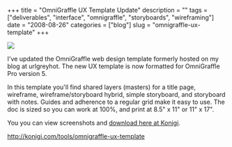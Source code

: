 +++
title = "OmniGraffle UX Template Update"
description = ""
tags = ["deliverables", "interface", "omnigraffle", "storyboards", "wireframing"]
date = "2008-08-26"
categories = ["blog"]
slug = "omnigraffle-ux-template"
+++



  <div class="notebook-screenshot"><a href="../tools/omnigraffle-ux-template.html"><img src="http://media.konigi.com/notebook/og-ux-template-screenshots.jpg" class="notebook-image" /></a></div><p>I've updated the OmniGraffle web design template formerly hosted on my blog at urlgreyhot. The new UX template is now formatted for OmniGraffle Pro version 5. </p>
<p>In this template you'll find shared layers (masters) for a title page, wireframe, wireframe/storyboard hybrid, simple storyboard, and storyboard with notes. Guides and adherence to a regular grid make it easy to use. The doc is sized so you can work at 100%, and print at 8.5" x 11" or 11" x 17".</p>
<p>You you can view screenshots and <a href="../tools/omnigraffle-ux-template.html">download here at Konigi</a>.</p>

  <a href="../tools/omnigraffle-ux-template.html">http://konigi.com/tools/omnigraffle-ux-template</a>
